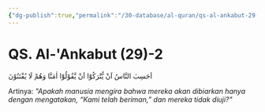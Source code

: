 ```yaml
---
{"dg-publish":true,"permalink":"/30-database/al-quran/qs-al-ankabut-29-2/"}
---
```



# QS. Al-'Ankabut (29)-2
اَحَسِبَ النَّاسُ اَنْ يُّتْرَكُوْٓا اَنْ يَّقُوْلُوْٓا اٰمَنَّا وَهُمْ لَا يُفْتَنُوْنَ 

Artinya: *"Apakah manusia mengira bahwa mereka akan dibiarkan hanya dengan mengatakan, “Kami telah beriman,” dan mereka tidak diuji?"*
